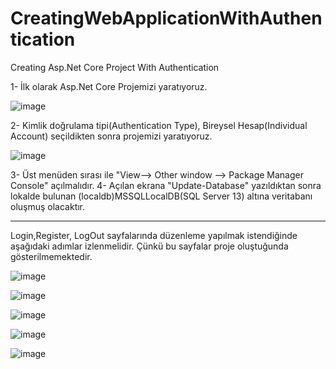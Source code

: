 # CreatingWebApplicationWithAuthentication
Creating Asp.Net Core Project With Authentication

1- İlk olarak Asp.Net Core Projemizi yaratıyoruz.

![image](https://user-images.githubusercontent.com/82088135/197613700-76b71140-8390-44ee-a509-dd211da00362.png)

2- Kimlik doğrulama tipi(Authentication Type), Bireysel Hesap(Individual Account) seçildikten sonra projemizi yaratıyoruz.

![image](https://user-images.githubusercontent.com/82088135/197614165-c9572e12-3d2a-4a91-b637-2197fab9a59e.png)

3- Üst menüden sırası ile "View--> Other window --> Package Manager Console" açılmalıdır.
4- Açılan ekrana "Update-Database" yazıldıktan sonra lokalde bulunan  (localdb)MSSQLLocalDB(SQL Server 13) altına veritabanı oluşmuş olacaktır.

*************************************************************
Login,Register, LogOut sayfalarında düzenleme yapılmak istendiğinde aşağıdaki adımlar izlenmelidir. Çünkü bu sayfalar proje oluştuğunda gösterilmemektedir.

![image](https://user-images.githubusercontent.com/82088135/197621666-5e03225c-757e-424d-b4cb-cd5fb6f20d5d.png)


![image](https://user-images.githubusercontent.com/82088135/197621950-573cc974-983c-485d-bc7f-673279bc2fb3.png)

![image](https://user-images.githubusercontent.com/82088135/197622148-547d6a73-c954-4e0d-90b3-cbb05a5d961c.png)

![image](https://user-images.githubusercontent.com/82088135/197622329-368d5b69-7d9b-4ab6-a4a9-b88fdeed56ad.png)

![image](https://user-images.githubusercontent.com/82088135/197622534-c3378b2c-81d7-4ac0-b325-9e3858792682.png)
